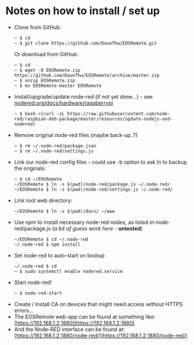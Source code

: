 # Notes on how to install / set up

- Clone from GitHub:
  ``` shell
  ~ $ cd
  ~ $ git clone https://github.com/DaveThw/EOSRemote.git
  ```
  Or download from GitHub:
  ``` shell
  ~ $ cd
  ~ $ wget -O EOSRemote.zip https://github.com/DaveThw/EOSRemote/archive/master.zip
  ~ $ unzip EOSRemote.zip
  ~ $ mv EOSRemote-master EOSRemote
  ```
- Install/upgrade/update node-red (if not yet done...) - see [nodered.org/docs/hardware/raspberrypi](https://nodered.org/docs/hardware/raspberrypi)
  ``` shell
  ~ $ bash <(curl -sL https://raw.githubusercontent.com/node-red/raspbian-deb-package/master/resources/update-nodejs-and-nodered)
  ```
- Remove original node-red files (maybe back-up..?)
  ``` shell
  ~ $ rm ~/.node-red/package.json 
  ~ $ rm ~/.node-red/settings.js 
  ```
- Link our node-red config files - could use -b option to ask ln to backup the originals:
  ``` shell
  ~ $ cd ~/EOSRemote
  ~/EOSRemote $ ln -s $(pwd)/node-red/package.js ~/.node-red/
  ~/EOSRemote $ ln -s $(pwd)/node-red/settings.js ~/.node-red/
  ```
- Link root web directory:
  ``` shell
  ~/EOSRemote $ ln -s $(pwd)/docs/ ~/www
  ```
- Use npm to install necessary node-red nodes, as listed in node-red/package.js (*a bit of guess work here* - **untested**)
  ``` shell
  ~/EOSRemote $ cd ~/.node-red
  ~/.node-red $ npm install
  ```
- Set node-red to auto-start on bootup
  ``` shell
  ~/.node-red $ cd
  ~ $ sudo systemctl enable nodered.service
  ```
- Start node-red!
  ``` shell
  ~ $ node-red-start
  ```
- Create / Install CA on devices that might need access without HTTPS errors...
- The EOSRemote web-app can be found at something like: [https://192.168.1.2:1880](https://192.168.1.2:1880)
- And the Node-RED interface can be found at: [https://192.168.1.2:1880/node-red/](https://192.168.1.2:1880/node-red/)
